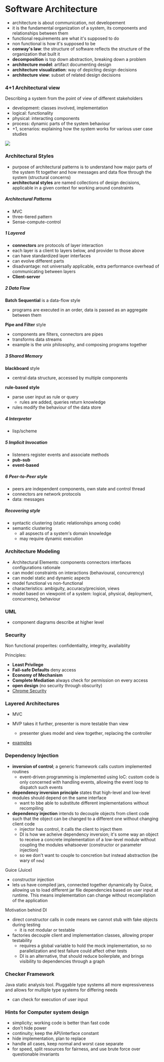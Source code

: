 # Software Architecture
- architecture is about communication, not developement
- it is the fundamental organization of a system, its components and relationships between them
- functional requirements are what it's supposed to do
- non functional is how it's supposed to be
- **conway's law**: the structure of software reflects the structure of the organization that built it
- **decomposition** is top down abstraction, breaking down a problem
- **architecture model**: artifact documenting design
- **architecture visualization**: way of depicting design decisions
- **architecture view**: subset of related design decisions

### 4+1 Architectural view
Describing a system from the point of view of different stakeholders
- development: classes involved, implementation
- logical: functionality
- physical: interacting components
- process: dynamic parts of the system behaviour
- +1, scenarios: explaining how the system works for various user case studies

<img src="https://upload.wikimedia.org/wikipedia/commons/thumb/e/e6/4%2B1_Architectural_View_Model.svg/708px-4%2B1_Architectural_View_Model.svg.png"/>

### Architectural Styles
- purpose of architectural patterns is to understand how major parts of the system fit together and how messages and data flow through the system (structural concerns)
- **architectural styles** are named collections of design decisions, applicable in a given context for working around constraints

##### Architectural Patterns
- MVC
- three-tiered pattern
- Sense-compute-control

##### 1 Layered
- **connectors** are protocols of layer interaction
- each layer is a client to layers below, and provider to those above
- can have standardized layer interfaces
- can evolve different parts
- disadvantage: not universally applicable, extra performance overhead of communicating between layers
- **Client-server**

##### 2 Data Flow
**Batch Sequential** is a data-flow style
- programs are executed in an order, data is passed as an aggregate between them

**Pipe and Filter** style
- components are filters, connectors are pipes
- transforms data streams
- example is the unix philosophy, and composing programs together

##### 3 Shared Memory
**blackboard** style
- central data structure, accessed by multiple components

**rule-based style**
- parse user input as rule or query
  - rules are added, queries return knowledge
- rules modify the behaviour of the data store

##### 4 Interpreter
- lisp/scheme

##### 5 Implicit Invocation
- listeners register events and associate methods 
- **pub-sub** 
- **event-based**

##### 6 Peer-to-Peer style
- peers are independent components, own state and control thread
- connectors are network protocols
- data: messages

##### Recovering style
- syntactic clustering (static relationships among code)
- semantic clustering
  - all aspsects of a system's domain knowledge 
  - may require dynamic execution

### Architecture Modeling
- Architectural Elements: components connectors interfaces configurations rationale
- can model constraints on interactions (behavioural, concurrency)
- can model static and dynamic aspects
- model functional vs non-functional
- characteristics: ambiguity, accuracy/precision, views
- model based on viewpoint of a system: logical, physical, deployment, concurrency, behaviour

### UML
- component diagrams describe at higher level

### Security
Non functional properites: confidentiality, integrity, availaiblity

Principles:
- **Least Privilege**
- **Fail-safe Defaults** deny access
- **Economy of Mechanism** 
- **Complete Mediation** always check for permission on every access
- **open design** (no security through obscurity)
- [Chrome Security](https://queue.acm.org/detail.cfm?id=1556050)

### Layered Architectures
- MVC
- MVP takes it further, presenter is more testable than view
  - presenter glues model and view together, replacing the controller

- [examples](https://cs.uwaterloo.ca/~oadesina/slides/) 

### Dependency Injection
- **inversion of control**; a generic framework calls custom implemented routines
  - event-driven programming is implemented using IoC: custom code is only concerned with handling events, allowing the event loop to dispatch such events
- **dependency inversion principle** states that high-level and low-level modules should depend on the same interface 
  - want to bbe able to substitute different implementations without recompiling 
- **dependency injection** intends to decouple objects from client code such that the object can be changed to a different one without changing client code
  - injector has control, it calls the client to inject them
  - DI is how we acheive dependency inversion; it's some way an object to receive a concrete implementation of a low-level module without coupling the modules whatsoever (constructor or parameter injection)
  - so we don't want to couple to concretion but instead abstraction (be wary of `new`)

Guice (Juice)
- constructor injection
- lets us have compiled jars, connected together dynamically by Guice, allowing us to load different jar file dependencies based on user input at runtime. This means implementation can change without recompilation of the application

Motivation behind DI
- direct constructor calls in code means we cannot stub with fake objects during testing
  - it is not modular or testable
- factories decouple client and implementation classes, allowing proper testability
  - requires a global variable to hold the mock implementation, so no parallelization and test failure could affect other tests
  - DI is an alternative, that should reduce boilerplate, and brings visibility to dependencies through a graph

### Checker Framework
Java static analysis tool. Pluggable type systems all more expressiveness and allows for multiple type systems for differing needs
- can check for execution of user input

### Hints for Computer system design
- simplicity; working code is better than fast code
- don't hide power
- continuity; keep the API/interface constant
- hide implementation, plan to replace
- handle all cases, keep normal and worst case separate
- for speed, split resources for fairness, and use brute force over questionable invariants
